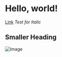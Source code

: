 # **Hello, world!**
[Link](https://www.youtube.com/watch?v=dQw4w9WgXcQ)
*Test for Italic*
## Smaller Heading
![Image](https://upload.wikimedia.org/wikipedia/commons/9/9a/PNG_transparency_demonstration_2.png)
